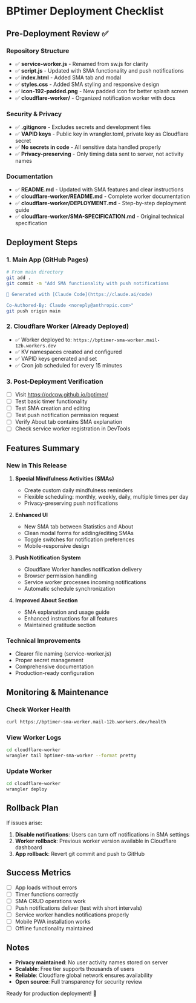 # BPtimer Deployment Checklist

## Pre-Deployment Review ✅

### Repository Structure
- ✅ **service-worker.js** - Renamed from sw.js for clarity
- ✅ **script.js** - Updated with SMA functionality and push notifications
- ✅ **index.html** - Added SMA tab and modal
- ✅ **styles.css** - Added SMA styling and responsive design
- ✅ **icon-192-padded.png** - New padded icon for better splash screen
- ✅ **cloudflare-worker/** - Organized notification worker with docs

### Security & Privacy
- ✅ **.gitignore** - Excludes secrets and development files
- ✅ **VAPID keys** - Public key in wrangler.toml, private key as Cloudflare secret
- ✅ **No secrets in code** - All sensitive data handled properly
- ✅ **Privacy-preserving** - Only timing data sent to server, not activity names

### Documentation
- ✅ **README.md** - Updated with SMA features and clear instructions
- ✅ **cloudflare-worker/README.md** - Complete worker documentation
- ✅ **cloudflare-worker/DEPLOYMENT.md** - Step-by-step deployment guide
- ✅ **cloudflare-worker/SMA-SPECIFICATION.md** - Original technical specification

## Deployment Steps

### 1. Main App (GitHub Pages)
```bash
# From main directory
git add .
git commit -m "Add SMA functionality with push notifications

🤖 Generated with [Claude Code](https://claude.ai/code)

Co-Authored-By: Claude <noreply@anthropic.com>"
git push origin main
```

### 2. Cloudflare Worker (Already Deployed)
- ✅ Worker deployed to: `https://bptimer-sma-worker.mail-12b.workers.dev`
- ✅ KV namespaces created and configured
- ✅ VAPID keys generated and set
- ✅ Cron job scheduled for every 15 minutes

### 3. Post-Deployment Verification
- [ ] Visit https://odcpw.github.io/bptimer/
- [ ] Test basic timer functionality
- [ ] Test SMA creation and editing
- [ ] Test push notification permission request
- [ ] Verify About tab contains SMA explanation
- [ ] Check service worker registration in DevTools

## Features Summary

### New in This Release
1. **Special Mindfulness Activities (SMAs)**
   - Create custom daily mindfulness reminders
   - Flexible scheduling: monthly, weekly, daily, multiple times per day
   - Privacy-preserving push notifications

2. **Enhanced UI**
   - New SMA tab between Statistics and About
   - Clean modal forms for adding/editing SMAs
   - Toggle switches for notification preferences
   - Mobile-responsive design

3. **Push Notification System**
   - Cloudflare Worker handles notification delivery
   - Browser permission handling
   - Service worker processes incoming notifications
   - Automatic schedule synchronization

4. **Improved About Section**
   - SMA explanation and usage guide
   - Enhanced instructions for all features
   - Maintained gratitude section

### Technical Improvements
- Clearer file naming (service-worker.js)
- Proper secret management
- Comprehensive documentation
- Production-ready configuration

## Monitoring & Maintenance

### Check Worker Health
```bash
curl https://bptimer-sma-worker.mail-12b.workers.dev/health
```

### View Worker Logs
```bash
cd cloudflare-worker
wrangler tail bptimer-sma-worker --format pretty
```

### Update Worker
```bash
cd cloudflare-worker
wrangler deploy
```

## Rollback Plan

If issues arise:

1. **Disable notifications**: Users can turn off notifications in SMA settings
2. **Worker rollback**: Previous worker version available in Cloudflare dashboard
3. **App rollback**: Revert git commit and push to GitHub

## Success Metrics

- [ ] App loads without errors
- [ ] Timer functions correctly
- [ ] SMA CRUD operations work
- [ ] Push notifications deliver (test with short intervals)
- [ ] Service worker handles notifications properly
- [ ] Mobile PWA installation works
- [ ] Offline functionality maintained

## Notes

- **Privacy maintained**: No user activity names stored on server
- **Scalable**: Free tier supports thousands of users
- **Reliable**: Cloudflare global network ensures availability
- **Open source**: Full transparency for security review

Ready for production deployment! 🚀